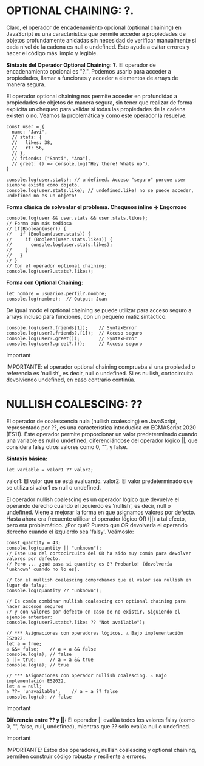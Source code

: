 # OPTIONAL CHAINING: ?.

Claro, el operador de encadenamiento opcional (optional chaining) en JavaScript es una característica que permite acceder a propiedades de objetos profundamente anidadas sin necesidad de verificar manualmente si cada nivel de la cadena es null o undefined. Esto ayuda a evitar errores y hacer el código más limpio y legible.

**Sintaxis del Operador Optional Chaining: ?.**
El operador de encadenamiento opcional es "?.". Podemos usarlo para acceder a propiedades, llamar a funciones y acceder a elementos de arrays de manera segura.

El operador optional chaining nos permite acceder en profundidad a propiedades de objetos de manera segura, sin tener que realizar de forma explícita un chequeo para validar si todas las propiedades de la cadena existen o no. Veamos la problemática y como este operador la resuelve:
```
const user = {
  name: "Javi",
  // stats: {
  //   likes: 38,
  //   rt: 56,
  // },
  // friends: ["Santi", "Ana"],
  // greet: () => console.log("Hey there! Whats up"),
}

console.log(user.stats); // undefined. Acceso "seguro" porque user siempre existe como objeto.
console.log(user.stats.like); // undefined.like! no se puede acceder, undefined no es un objeto!
```

**Forma clásica de solventar el problema. Chequeos inline -> Engorroso**
```
console.log(user && user.stats && user.stats.likes);
// Forma aún más tediosa
// if(Boolean(user)) {
//   if (Boolean(user.stats)) {
//     if (Boolean(user.stats.likes)) {
//       console.log(user.stats.likes);
//     }
//   }
// }
// Con el operador optional chaining:
console.log(user?.stats?.likes);
```

**Forma con Optional Chaining:**
```
let nombre = usuario?.perfil?.nombre;
console.log(nombre);  // Output: Juan
```

De igual modo el optional chaining se puede utilizar para acceso seguro a arrays incluso para funciones, con un pequeño matiz sintáctico:
```
console.log(user?.friends[1]);    // SyntaxError
console.log(user?.friends?.[1]);  // Acceso seguro
console.log(user?.greet());       // SyntaxError
console.log(user?.greet?.());     // Acceso seguro
```

> [!Important]
> IMPORTANTE: el operador optional chaining comprueba si una propiedad o referencia es 'nullish', es decir, null o undefined. Si es nullish, cortocircuita devolviendo undefined, en caso contrario continúa.


# NULLISH COALESCING: ??
El operador de coalescencia nula (nullish coalescing) en JavaScript, representado por ??, es una característica introducida en ECMAScript 2020 (ES11). Este operador permite proporcionar un valor predeterminado cuando una variable es null o undefined, diferenciándose del operador lógico ||, que considera falsy otros valores como 0, "", y false.

**Sintaxis básica:**
```
let variable = valor1 ?? valor2;
```
valor1: El valor que se está evaluando.
valor2: El valor predeterminado que se utiliza si valor1 es null o undefined.


El operador nullish coalescing es un operador lógico que devuelve el operando derecho cuando el izquierdo es 'nullish', es decir, null o undefined. Viene a mejorar la forma en que asignamos valores por defecto. Hasta ahora era frecuente utilicar el operador lógico OR (||) a tal efecto, pero era problemático. ¿Por qué? Puesto que OR devolvería el operando derecho cuando el izquierdo sea 'falsy'. Veámoslo:

```
const quantity = 43;
console.log(quantity || "unknown");
// Este uso del cortocircuito del OR ha sido muy común para devolver valores por defecto.
// Pero ... ¿qué pasa si quantity es 0? Probarlo! (devolvería 'unknown' cuando no lo es).

// Con el nullish coalescing comprobamos que el valor sea nullish en lugar de falsy:
console.log(quantity ?? "unknown");

// Es común combinar nullish coalescing con optional chaining para hacer accesos seguros
// y con valores por defecto en caso de no existir. Siguiendo el ejemplo anterior:
console.log(user?.stats?.likes ?? "Not available");
```


```
// *** Asignaciones con operadores lógicos. ⚠ Bajo implementación ES2022.
let a = true;
a &&= false;    // a = a && false
console.log(a); // false
a ||= true;     // a = a && true
console.log(a); // true

// *** Asignaciones con operador nullish coalescing. ⚠ Bajo implementación ES2022.
let a = null;
a ??= 'unavailable';    // a = a ?? false
console.log(a); // false
```

> [!Important]
> **Diferencia entre ?? y ||:**
> El operador || evalúa todos los valores falsy (como 0, "", false, null, undefined), mientras que ?? solo evalúa null o undefined.


> [!Important]
> IMPORTANTE: Estos dos operadores, nullish coalescing y optional chaining, permiten construir código robusto y resiliente a errores.
